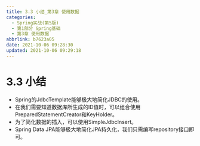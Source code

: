 ```yaml
---
title: 3.3 小结_第3章 使用数据
categories:
  - Spring实战(第5版)
  - 第1部分 Spring基础
  - 第3章 使用数据
abbrlink: b7623a05
date: 2021-10-06 09:28:30
updated: 2021-10-06 09:29:18
---
```

# 3.3 小结
- Spring的JdbcTemplate能够极大地简化JDBC的使用。
- 在我们需要知道数据库所生成的ID值时，可以组合使用PreparedStatementCreator和KeyHolder。
- 为了简化数据的插入，可以使用SimpleJdbcInsert。
- Spring Data JPA能够极大地简化JPA持久化，我们只需编写repository接口即可。

